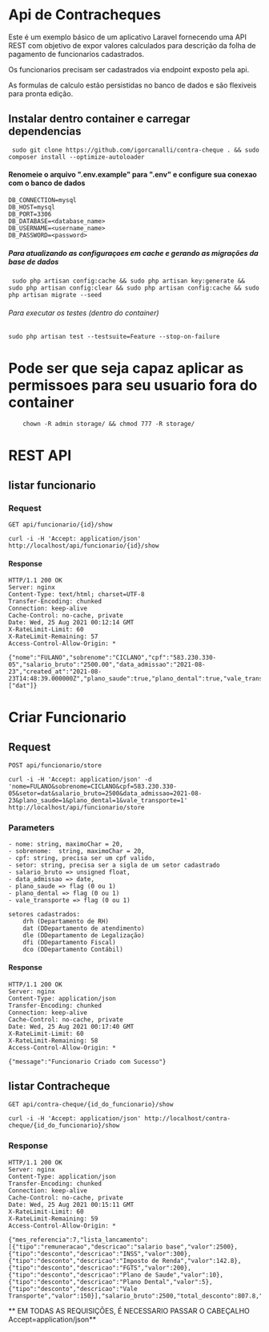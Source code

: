 # Api de Contracheques

Este é um exemplo básico de um aplicativo Laravel fornecendo uma API REST com objetivo de expor valores calculados para descrição da folha de pagamento de funcionarios cadastrados.

Os funcionarios precisam ser cadastrados via endpoint exposto pela api.

As formulas de calculo estão persistidas no banco de dados e são flexiveis para pronta edição. 

## Instalar dentro container e carregar dependencias

     sudo git clone https://github.com/igorcanalli/contra-cheque . && sudo composer install --optimize-autoloader

#### Renomeie o arquivo ".env.example" para ".env" e configure sua conexao com o banco de dados
    DB_CONNECTION=mysql
    DB_HOST=mysql
    DB_PORT=3306
    DB_DATABASE=<database_name>
    DB_USERNAME=<username_name>
    DB_PASSWORD=<password>

##### Para atualizando as configuraçoes em cache e gerando as migrações da base de dados

     sudo php artisan config:cache && sudo php artisan key:generate && sudo php artisan config:clear && sudo php artisan config:cache && sudo php artisan migrate --seed

###### Para executar os testes (dentro do container)

    sudo php artisan test --testsuite=Feature --stop-on-failure

# Pode ser que seja capaz aplicar as permissoes para seu usuario fora do container
        chown -R admin storage/ && chmod 777 -R storage/

# REST API

## listar funcionario

### Request

`GET api/funcionario/{id}/show`

    curl -i -H 'Accept: application/json' http://localhost/api/funcionario/{id}/show

#### Response

    HTTP/1.1 200 OK
    Server: nginx
    Content-Type: text/html; charset=UTF-8
    Transfer-Encoding: chunked
    Connection: keep-alive
    Cache-Control: no-cache, private
    Date: Wed, 25 Aug 2021 00:12:14 GMT
    X-RateLimit-Limit: 60
    X-RateLimit-Remaining: 57
    Access-Control-Allow-Origin: *

    {"nome":"FULANO","sobrenome":"CICLANO","cpf":"583.230.330-05","salario_bruto":"2500.00","data_admissao":"2021-08-23","created_at":"2021-08-23T14:48:39.000000Z","plano_saude":true,"plano_dental":true,"vale_transporte":true,"setor":["dat"]}

# Criar Funcionario

## Request

`POST api/funcionario/store`

    curl -i -H 'Accept: application/json' -d 'nome=FULANO&sobrenome=CICLANO&cpf=583.230.330-05&setor=dat&salario_bruto=2500&data_admissao=2021-08-23&plano_saude=1&plano_dental=1&vale_transporte=1' http://localhost/api/funcionario/store

### Parameters

    - nome: string, maximoChar = 20,
    - sobrenome:  string, maximoChar = 20,
    - cpf: string, precisa ser um cpf valido,
    - setor: string, precisa ser a sigla de um setor cadastrado
    - salario_bruto => unsigned float,
    - data_admissao => date,
    - plano_saude => flag (0 ou 1)    
    - plano_dental => flag (0 ou 1)   
    - vale_transporte => flag (0 ou 1) 

    setores cadastrados:
        drh (Departamento de RH)
        dat (DDepartamento de atendimento)
        dle (DDepartamento de Legalização)
        dfi (DDepartamento Fiscal)
        dco (DDepartamento Contábil)

#### Response

    HTTP/1.1 200 OK
    Server: nginx
    Content-Type: application/json
    Transfer-Encoding: chunked
    Connection: keep-alive
    Cache-Control: no-cache, private
    Date: Wed, 25 Aug 2021 00:17:40 GMT
    X-RateLimit-Limit: 60
    X-RateLimit-Remaining: 58
    Access-Control-Allow-Origin: *

    {"message":"Funcionario Criado com Sucesso"}

## listar Contracheque

`GET api/contra-cheque/{id_do_funcionario}/show`

    curl -i -H 'Accept: application/json' http://localhost/contra-cheque/{id_do_funcionario}/show

### Response

    HTTP/1.1 200 OK
    Server: nginx
    Content-Type: application/json
    Transfer-Encoding: chunked
    Connection: keep-alive
    Cache-Control: no-cache, private
    Date: Wed, 25 Aug 2021 00:15:11 GMT
    X-RateLimit-Limit: 60
    X-RateLimit-Remaining: 59
    Access-Control-Allow-Origin: *

    {"mes_referencia":7,"lista_lancamento":[{"tipo":"remuneracao","descricao":"salario base","valor":2500},{"tipo":"desconto","descricao":"INSS","valor":300},{"tipo":"desconto","descricao":"Imposto de Renda","valor":142.8},{"tipo":"desconto","descricao":"FGTS","valor":200},{"tipo":"desconto","descricao":"Plano de Saude","valor":10},{"tipo":"desconto","descricao":"Plano Dental","valor":5},{"tipo":"desconto","descricao":"Vale Transporte","valor":150}],"salario_bruto":2500,"total_desconto":807.8,"salario_liquido":1692.2}

** EM TODAS AS REQUISIÇÕES, É NECESSARIO PASSAR O CABEÇALHO Accept=application/json**